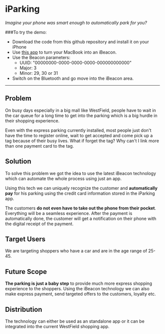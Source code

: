 iParking
=================

_Imagine your phone was smart enough to automatically park for you?_


###To try the demo:
* Download the code from this github repository and install  it on your iPhone
* Use [this app](https://github.com/lgaches/BeaconEmitter) to turn your MacBook into an iBeacon.
* Use the Beacon parameters:
  * UUID: "00000000-0000-0000-0000-000000000000"
  * Major: 3
  * Minor: 29, 30 or 31
* Switch on the Bluetooth and go move into the iBeacon area.

- - - 

Problem 
-----------

On busy days especially in a big mall like WestField, people have to wait in the car queue for a long time to get into the parking which is a big hurdle in their shopping experience.

Even with the express parking currently installed, most people just don't have the time to register online, wait to get accepted and come pick up a tag because of their busy lives. What if forget the tag? Why can't I link more than one payment card to the tag.

Solution
------------

To solve this problem we got the idea to use the latest iBeacon technology which can automate the whole process using just an app.

Using this tech we can uniquely recognize the customer and __automatically pay__ for his parking using the credit card information stored in the iParking app.

The customers __do not even have to take out the phone from their pocket__. Everything will be a seamless experience. After the payment is automatically done, the customer will get a notification on their phone with the digital receipt of the payment.

Target Users
--------
We are targeting shoppers who have a car and are  in the age  range of  25-45.

Future Scope
--------
__The parking is just a baby step__ to provide much more express shopping experience to the shoppers. Using the iBeacon technology we can also make express payment, send targeted offers to the customers, loyalty etc.

Distribution
------
The technology can either be used as an standalone app or it can be integrated into the current WestField shopping app. 
